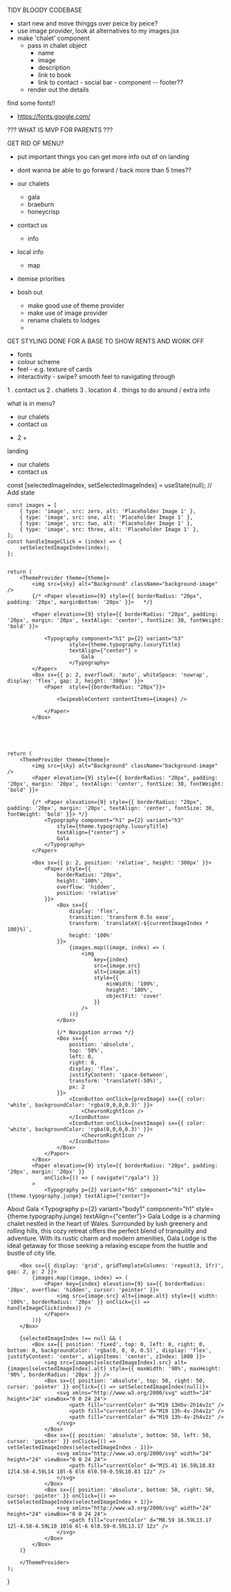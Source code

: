 

TIDY BLOODY CODEBASE
- start new and move thinggs over peice by peice?
- use image provider, look at alternatives to my images.jsx
- make 'chalet' component
    - pass in chalet object
        - name
        - image
        - description
        - link to book
        - link to contact - social bar - component -- footer??
    - render out the details


find some fonts!!
- https://fonts.google.com/


??? WHAT IS MVP FOR PARENTS ???

GET RID OF MENU?
- put important things you can get more info out of on landing
- dont wanna be able to go forward / back more than 5 tmes??

- our chalets
    - gala
    - braeburn
    - honeycrisp
- contact us
    - info
- local info
    - map 


- itemise priorities 
- bosh out 
    - make good use of theme provider
    - make use of image provider 
    - rename chalets to lodges
    - 

GET STYLING DONE FOR A BASE TO SHOW RENTS AND WORK OFF
- fonts
- colour scheme
- feel - e.g. texture of cards
- interactivity - swipe? smooth feel to navigating through


1 . contact us 
2 . chatlets
3 . location 
4 . things to do around / extra info

what is in menu? 
- our chalets
- contact us 
+ 2 +


landing
- our chalets
- contact us 



 const [selectedImageIndex, setSelectedImageIndex] = useState(null); // Add state


    const images = [
        { type: 'image', src: zero, alt: 'Placeholder Image 1' },
        { type: 'image', src: one, alt: 'Placeholder Image 1' },
        { type: 'image', src: two, alt: 'Placeholder Image 1' },
        { type: 'image', src: three, alt: 'Placeholder Image 1' },
    ];
    const handleImageClick = (index) => {
        setSelectedImageIndex(index);
    };


    return (
        <ThemeProvider theme={theme}>
            <img src={sky} alt="Background" className="background-image" />
            {/* <Paper elevation={9} style={{ borderRadius: "20px", padding: '20px', marginBottom: '20px' }}>   */}

            <Paper elevation={9} style={{ borderRadius: "20px", padding: '20px', margin: '20px', textAlign: 'center', fontSize: 30, fontWeight: 'bold' }}>
                
                <Typography component="h1" p={2} variant="h3"
                        style={theme.typography.luxuryTitle}
                        textAlign={"center"} >
                            Gala
                        </Typography>
            </Paper>
            <Box sx={{ p: 2, overflowX: 'auto', whiteSpace: 'nowrap', display: 'flex', gap: 2, height: '300px' }}>
                <Paper  style={{borderRadius: "20px"}}>
                    
                    <SwipeableContent contentItems={images} />

                </Paper>
            </Box>





    return (
        <ThemeProvider theme={theme}>
            <img src={sky} alt="Background" className="background-image" />
            <Paper elevation={9} style={{ borderRadius: "20px", padding: '20px', margin: '20px', textAlign: 'center', fontSize: 30, fontWeight: 'bold' }}>

            {/* <Paper elevation={9} style={{ borderRadius: "20px", padding: '20px', margin: '20px', textAlign: 'center', fontSize: 30, fontWeight: 'bold' }}> */}
                <Typography component="h1" p={2} variant="h3"
                    style={theme.typography.luxuryTitle}
                    textAlign={"center"} >
                    Gala
                </Typography>
            </Paper>

            <Box sx={{ p: 2, position: 'relative', height: '300px' }}>
                <Paper style={{ 
                    borderRadius: "20px",
                    height: '100%',
                    overflow: 'hidden',
                    position: 'relative'
                }}>
                    <Box sx={{
                        display: 'flex',
                        transition: 'transform 0.5s ease',
                        transform: `translateX(-${currentImageIndex * 100}%)`,
                        height: '100%'
                    }}>
                        {images.map((image, index) => (
                            <img
                                key={index}
                                src={image.src}
                                alt={image.alt}
                                style={{
                                    minWidth: '100%',
                                    height: '100%',
                                    objectFit: 'cover'
                                }}
                            />
                        ))}
                    </Box>
                    
                    {/* Navigation arrows */}
                    <Box sx={{
                        position: 'absolute',
                        top: '50%',
                        left: 0,
                        right: 0,
                        display: 'flex',
                        justifyContent: 'space-between',
                        transform: 'translateY(-50%)',
                        px: 2
                    }}>
                        <IconButton onClick={prevImage} sx={{ color: 'white', backgroundColor: 'rgba(0,0,0,0.3)' }}>
                            <ChevronRightIcon />
                        </IconButton>
                        <IconButton onClick={nextImage} sx={{ color: 'white', backgroundColor: 'rgba(0,0,0,0.3)' }}>
                            <ChevronRightIcon />
                        </IconButton>
                    </Box>
                </Paper>
            </Box>
            <Paper elevation={9} style={{ borderRadius: "20px", padding: '20px', margin: '20px' }}
                onClick={() => { navigate("/gala") }}
            >
                <Typography p={2} variant="h5" component="h1" style={theme.typography.junge} textAlign={"center"}>
About Gala                    </Typography>
                <Typography p={2} variant="body1" component="h1" style={theme.typography.junge} textAlign={"center"}>
                Gala Lodge is a charming chalet nestled in the heart of Wales. Surrounded by lush greenery and rolling hills, this cozy retreat offers the perfect blend of tranquility and adventure. With its rustic charm and modern amenities, Gala Lodge is the ideal getaway for those seeking a relaxing escape from the hustle and bustle of city life.
                </Typography>
            </Paper>

        <Box sx={{ display: 'grid', gridTemplateColumns: 'repeat(3, 1fr)', gap: 2, p: 2 }}>
            {images.map((image, index) => (
                <Paper key={index} elevation={9} sx={{ borderRadius: '20px', overflow: 'hidden', cursor: 'pointer' }}>
                    <img src={image.src} alt={image.alt} style={{ width: '100%', borderRadius: '20px' }} onClick={() => handleImageClick(index)} />
                </Paper>
            ))}
        </Box>
        
        {selectedImageIndex !== null && (
            <Box sx={{ position: 'fixed', top: 0, left: 0, right: 0, bottom: 0, backgroundColor: 'rgba(0, 0, 0, 0.5)', display: 'flex', justifyContent: 'center', alignItems: 'center', zIndex: 1000 }}>
                <img src={images[selectedImageIndex].src} alt={images[selectedImageIndex].alt} style={{ maxWidth: '90%', maxHeight: '90%', borderRadius: '20px' }} />
                <Box sx={{ position: 'absolute', top: 50, right: 50, cursor: 'pointer' }} onClick={() => setSelectedImageIndex(null)}>
                    <svg xmlns="http://www.w3.org/2000/svg" width="24" height="24" viewBox="0 0 24 24">
                        <path fill="currentColor" d="M19 13H5v-2h14v2z" />
                        <path fill="currentColor" d="M19 13h-4v-2h4v2z" />
                        <path fill="currentColor" d="M19 13h-4v-2h4v2z" />
                    </svg>
                </Box>
                <Box sx={{ position: 'absolute', bottom: 50, left: 50, cursor: 'pointer' }} onClick={() => setSelectedImageIndex(selectedImageIndex - 1)}>
                    <svg xmlns="http://www.w3.org/2000/svg" width="24" height="24" viewBox="0 0 24 24">
                        <path fill="currentColor" d="M15.41 16.59L10.83 12l4.58-4.59L14 10l-6 6l6 6l0.59-0.59L10.83 12z" />
                    </svg>
                </Box>
                <Box sx={{ position: 'absolute', bottom: 50, right: 50, cursor: 'pointer' }} onClick={() => setSelectedImageIndex(selectedImageIndex + 1)}>
                    <svg xmlns="http://www.w3.org/2000/svg" width="24" height="24" viewBox="0 0 24 24">
                        <path fill="currentColor" d="M8.59 16.59L13.17 12l-4.58-4.59L10 10l6 6l-6 6l0.59-0.59L13.17 12z" />
                    </svg>
                </Box>
            </Box>
        )}

        </ThemeProvider>
    );
}
